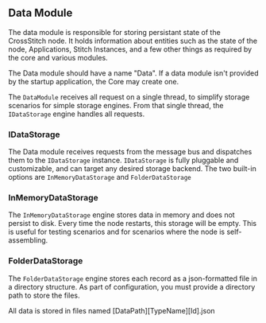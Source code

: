 ﻿## Data Module

The data module is responsible for storing persistant state of the CrossStitch node. It holds information about entities such as the state of the node, Applications, Stitch Instances, and a few other things as required by the core and various modules.

The Data module should have a name "Data". If a data module isn't provided by the startup application, the Core may create one.

The `DataModule` receives all request on a single thread, to simplify storage scenarios for simple storage engines. From that single thread, the `IDataStorage` engine handles all requests.

### IDataStorage

The Data module receives requests from the message bus and dispatches them to the `IDataStorage` instance. `IDataStorage` is fully pluggable and customizable, and can target any desired storage backend. The two built-in options are `InMemoryDataStorage` and `FolderDataStorage`

### InMemoryDataStorage

The `InMemoryDataStorage` engine stores data in memory and does not persist to disk. Every time the node restarts, this storage will be empty. This is useful for testing scenarios and for scenarios where the node is self-assembling.

### FolderDataStorage

The `FolderDataStorage` engine stores each record as a json-formatted file in a directory structure. As part of configuration, you must provide a directory path to store the files.

All data is stored in files named [DataPath]\[TypeName]\[Id].json
